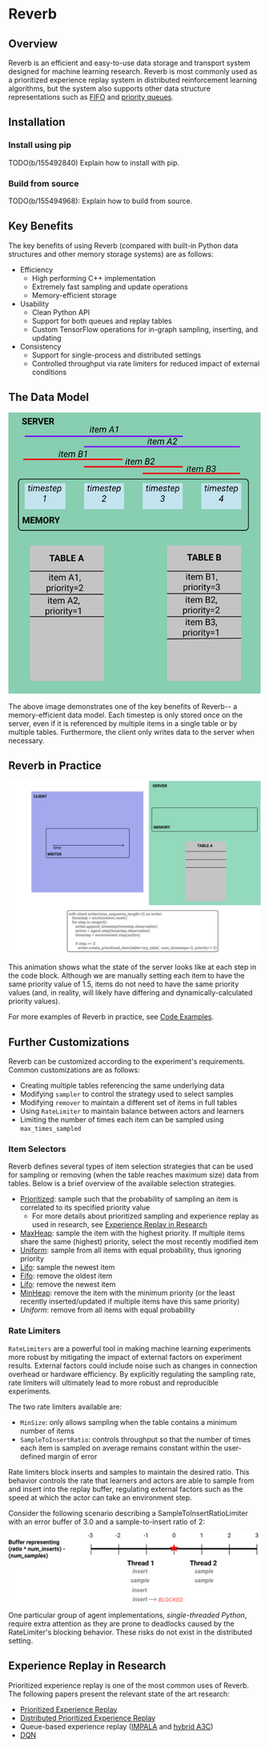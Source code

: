 # Reverb

## Overview

Reverb is an efficient and easy-to-use data storage and transport system
designed for machine learning research. Reverb is most commonly used as a
prioritized experience replay system in distributed reinforcement learning
algorithms, but the system also supports other data structure representations
such as
[FIFO](https://en.wikipedia.org/wiki/FIFO_\(computing_and_electronics\))
and
[priority queues](https://en.wikipedia.org/wiki/Priority_queue).

## Installation

### Install using pip
TODO(b/155492840) Explain how to install with pip.

### Build from source
TODO(b/155494968): Explain how to build from source.

## Key Benefits

The key benefits of using Reverb (compared with built-in Python data structures
and other memory storage systems) are as follows:

*   Efficiency
    *   High performing C++ implementation
    *   Extremely fast sampling and update operations
    *   Memory-efficient storage
*   Usability
    *   Clean Python API
    *   Support for both queues and replay tables
    *   Custom TensorFlow operations for in-graph sampling, inserting, and
        updating
*   Consistency
    *   Support for single-process and distributed settings
    *   Controlled throughput via rate limiters for reduced impact of external
        conditions

## The Data Model

![](docs/animations/diagram2.svg)

The above image demonstrates one of the key benefits of Reverb-- a
memory-efficient data model. Each timestep is only stored once on the server,
even if it is referenced by multiple items in a single table or by
multiple tables. Furthermore, the client only writes data to the server
when necessary.

## Reverb in Practice

![](docs/animations/diagram1.svg)

This animation shows what the state of the server looks like at each step in the
code block. Although we are manually setting each item to have the same priority
value of 1.5, items do not need to have the same priority values (and, in
reality, will likely have differing and dynamically-calculated priority values).


For more examples of Reverb in practice, see [Code Examples](#code-examples).

## Further Customizations

Reverb can be customized according to the experiment's requirements. Common
customizations are as follows:

*   Creating multiple tables referencing the same underlying data
*   Modifying `sampler` to control the strategy used to select samples
*   Modifying `remover` to maintain a different set of items in full tables
*   Using `RateLimiter` to maintain balance between actors and learners
*   Limiting the number of times each item can be sampled using
    `max_times_sampled`

### Item Selectors

Reverb defines several types of item selection strategies that can be used for
sampling or removing (when the table reaches maximum size) data from tables.
Below is a brief overview of the available selection strategies.

  *   [Prioritized](https://arxiv.org/abs/1511.05952): sample such that the probability of sampling an item is
      correlated to its specified priority value
      *   For more details about prioritized sampling and experience replay as
          used in research, see
          [Experience Replay in Research](#experience-replay-in-research)
  *   [MaxHeap](https://en.wikipedia.org/wiki/Heap_\(data_structure\)): sample
      the item with the highest priority. If multiple items share the same
      (highest) priority, select the most recently modified item
  *   [Uniform](https://en.wikipedia.org/wiki/Uniform_distribution): sample
      from all items with equal probability, thus ignoring priority
  *   [Lifo](https://en.wikipedia.org/wiki/LIFO): sample the newest item
  *   [Fifo](https://en.wikipedia.org/wiki/FIFO_\(computing_and_electronics\)):
      remove the oldest item
  *   [Lifo](https://en.wikipedia.org/wiki/LIFO): remove the newest item
  *   [MinHeap](https://en.wikipedia.org/wiki/Heap_\(data_structure\)): remove
      the item with the minimum priority (or the least recently
      inserted/updated if multiple items have this same priority)
  *   *Uniform*: remove from all items with equal probability

### Rate Limiters

`RateLimiters` are a powerful tool in making machine learning experiments more
robust by mitigating the impact of external factors on experiment results.
External factors could include noise such as changes in connection overhead or
hardware efficiency. By explicitly regulating the sampling rate, rate limiters
will ultimately lead to more robust and reproducible experiments.

The two rate limiters available are:

-   `MinSize`: only allows sampling when the table contains a minimum number of
    items
-   `SampleToInsertRatio`: controls throughput so that the number of times each
    item is sampled on average remains constant within the user-defined margin
    of error

Rate limiters block inserts and samples to maintain the desired ratio. This
behavior controls the rate that learners and actors are able to sample from and
insert into the replay buffer, regulating external factors such as the speed at
which the actor can take an environment step.

Consider the following scenario describing a SampleToInsertRatioLimiter with an
error buffer of 3.0 and a sample-to-insert ratio of 2:

![](docs/animations/diagram3.svg)

One particular group of agent implementations, *single-threaded Python*, require
extra attention as they are prone to deadlocks caused by the RateLimiter's
blocking behavior. These risks do not exist in the distributed setting.

## Experience Replay in Research

Prioritized experience replay is one of the most common uses of Reverb. The
following papers present the relevant state of the art research:

*   [Prioritized Experience Replay](https://arxiv.org/abs/1511.05952)
*   [Distributed Prioritized Experience Replay](https://arxiv.org/abs/1803.00933)
*   Queue-based experience replay ([IMPALA](https://arxiv.org/abs/1802.01561)
    and [hybrid A3C](https://arxiv.org/abs/1611.06256))
*   [DQN](https://www.nature.com/articles/nature14236)

<!-- TODO(b/154938808): Add Code example(s) -->
